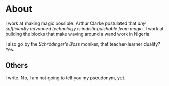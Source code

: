 # About

I work at making magic possible. Arthur Clarke postulated that _any sufficiently advanced technology is indistinguishable from magic_. I work at building the blocks that make waving around a wand work in Nigeria.

I also go by the _Schrödinger's Boss_ moniker, that teacher-learner duality? Yes.

## Others

I write. No, I am not going to tell you my pseudonym, yet.
